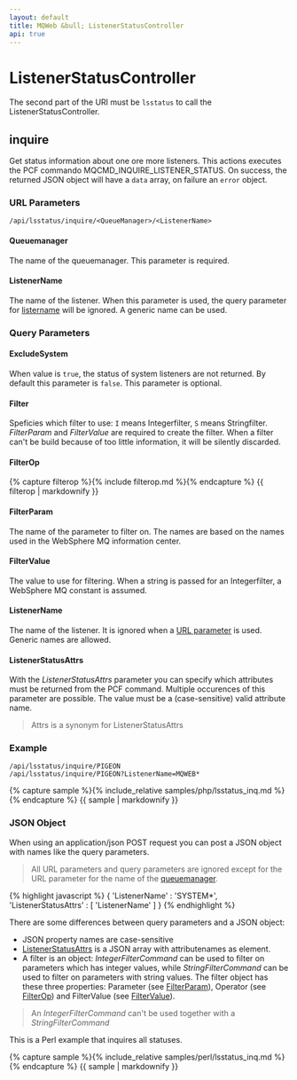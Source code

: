 ```yaml
---
layout: default
title: MQWeb &bull; ListenerStatusController
api: true
---
```

ListenerStatusController
========================

The second part of the URI must be `lsstatus` to call the
ListenerStatusController.

## <a name="inquire"></a>inquire
Get status information about one ore more listeners. This actions executes the
PCF commando MQCMD_INQUIRE_LISTENER_STATUS. On success, the returned JSON
object will have a `data` array, on failure an `error` object.

### <a name="inquireURL"></a>URL Parameters
`/api/lsstatus/inquire/<QueueManager>/<ListenerName>`

#### <a name="inquireURLQueueManager"></a>Queuemanager
The name of the queuemanager. This parameter is required.

#### <a name="inquireURLListenerName"></a>ListenerName
The name of the listener. When this parameter is used, the query parameter for
[listername](#inquireQueryListenerName) will be ignored. A generic name can be
used.

### <a name="inquireQuery"></a>Query Parameters

#### <a name="inquireQueryExcludeSystem"></a>ExcludeSystem
When value is `true`, the status of system listeners are not returned. By
default this parameter is `false`. This parameter is optional.

#### <a name="inquireQueryFilter"></a>Filter
Speficies which filter to use: `I` means Integerfilter, `S` means Stringfilter.
*FilterParam* and *FilterValue* are required to create the filter. When a filter can't be build
because of too little information, it will be silently discarded.

#### <a name="inquireQueryFilterOp"></a>FilterOp
{% capture filterop %}{% include filterop.md %}{% endcapture %}
{{ filterop | markdownify }}

#### <a name="inquireQueryFilterParam"></a>FilterParam
The name of the parameter to filter on. The names are based on the names used in the WebSphere MQ information center.

#### <a name="inquireQueryFilterValue"></a>FilterValue
The value to use for filtering. When a string is passed for an Integerfilter, a WebSphere MQ constant is assumed.

#### <a name="inquireQueryListenerName"></a>ListenerName
The name of the listener. It is ignored
when a [URL parameter](#inquireURLListenerName) is used. Generic names are
allowed.

#### <a name="inqueryQueryListenerStatusAttrs"></a>ListenerStatusAttrs
With the *ListenerStatusAttrs* parameter you can specify which attributes must
be returned from the PCF command. Multiple occurences of this parameter are
possible. The value must be a (case-sensitive) valid attribute name.

> Attrs is a synonym for ListenerStatusAttrs

### <a name="inquireExample"></a>Example
`/api/lsstatus/inquire/PIGEON`  
`/api/lsstatus/inquire/PIGEON?ListenerName=MQWEB*`

{% capture sample %}{% include_relative samples/php/lsstatus_inq.md %}{% endcapture %}
{{ sample | markdownify }}

### <a name="inquireJSON"></a>JSON Object
When using an application/json POST request you can post a JSON object with
names like the query parameters.

> All URL parameters and query parameters are ignored except for the URL
> parameter for the name of the [queuemanager](#inquireUrlQueueManager).

{% highlight javascript %}
{
  'ListenerName' : 'SYSTEM*',
  'ListenerStatusAttrs' : [
    'ListenerName'
  ]
}
{% endhighlight %}

There are some differences between query parameters and a JSON object:

+ JSON property names are case-sensitive
+ [ListenerStatusAttrs](#inquireQueryListenerStatusAttrs) is a JSON array with
  attributenames as element.
+ A filter is an object: *IntegerFilterCommand* can be used to filter on parameters which has
  integer values, while *StringFilterCommand* can be used to filter on parameters with string values.
  The filter object has these three properties: Parameter (see [FilterParam](#inquireQueryFilterParam)),
  Operator (see [FilterOp](#inquireQueryFilterOp)) and FilterValue (see [FilterValue](#inquireQueryFilterValue)).

> An *IntegerFilterCommand* can't be used together with a *StringFilterCommand*

This is a Perl example that inquires all statuses.

{% capture sample %}{% include_relative samples/perl/lsstatus_inq.md %}{% endcapture %}
{{ sample | markdownify }}
